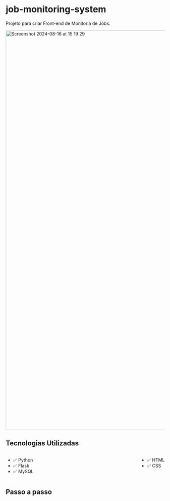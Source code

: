 # job-monitoring-system
Projeto para criar Front-end de Monitoria de Jobs.


<img width="1262" alt="Screenshot 2024-08-16 at 15 19 29" src="https://github.com/user-attachments/assets/cc34d7d6-ea21-40b6-9a5f-4c0523572053">

<h2> Tecnologias Utilizadas </h2>

<div style="display: flex; justify-content: space-between;">
  <div>
    <ul>
      <li>✅ Python</li>
      <li>✅ Flask</li>
      <li>✅ MySQL</li>
    </ul>
  </div>
  <div>
    <ul>
      <li>✅ HTML</li>
      <li>✅ CSS</li>
    </ul>
  </div>
</div>

<h2> Passo a passo</h2>
